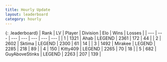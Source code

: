 ```yaml
---
title: Hourly Update
layout: leaderboard
category: hourly
---
```


{: .leaderboard}
| Rank | LV | Player | Division | Elo | Wins | Losses |
| --- | --- | --- | --- | --- | --- | --- |
| <span data-change="0">1</span> | 1321 | <span title="ID: 402846">Ahab</span> | LEGEND | <span data-change="0">2361</span> | <span data-change="0">172</span> | <span data-change="0">44</span> |
| <span data-change="0">2</span> | 2602 | <span title="ID: 353063">Sktima</span> | LEGEND | <span data-change="0">2300</span> | <span data-change="0">61</span> | <span data-change="0">14</span> |
| <span data-change="0">3</span> | 1492 | <span title="ID: 416373">Mirakee</span> | LEGEND | <span data-change="3">2285</span> | <span data-change="4">218</span> | <span data-change="1">89</span> |
| <span data-change="0">4</span> | 150 | <span title="ID: 459203">Kitty409</span> | LEGEND | <span data-change="0">2265</span> | <span data-change="0">70</span> | <span data-change="0">18</span> |
| <span data-change="0">5</span> | 682 | <span title="ID: 623502">GuyAboveStinks</span> | LEGEND | <span data-change="0">2263</span> | <span data-change="0">207</span> | <span data-change="0">139</span> |
